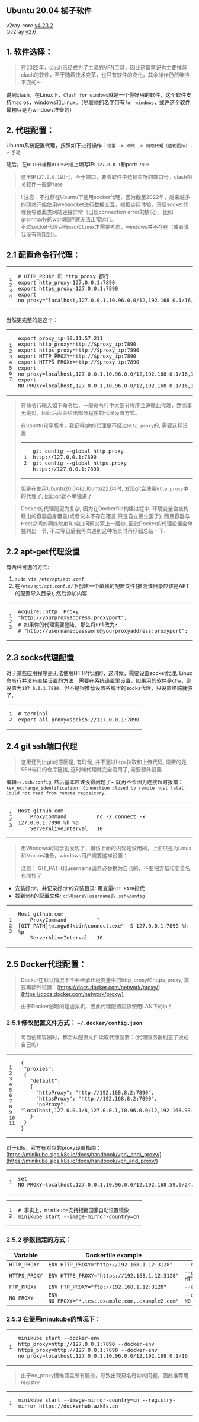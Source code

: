 ## Ubuntu 20.04 梯子软件
v2ray-core [v4.23.2](https://github.com/v2fly/v2ray-core/releases/download/v4.23.2/v2ray-linux-64.zip)  
Qv2ray [v2.6](https://github.com/Qv2ray/Qv2ray/releases/download/v2.6.0/Qv2ray.v2.6.0.linux-x64.AppImage)
## [](#1-软件选择)1\. 软件选择：

> 在2022年，clash已经成为了主流的VPN工具，因此这篇笔记也主要推荐clash的软件，至于随着技术变革，也只有软件的变化，其余操作仍然维持不变的～

说到clash，在Linux下，`Clash for windows`就是一个最好用的软件，这个软件支持mac os，windows和Liinux。（尽管他的名字带有`for windows`，或许这个软件最初只是为windows准备的）

## [](#2-代理配置)2\. 代理配置：

Ubuntu系统配置代理，按照如下进行操作：`设置 -> 网络 -> 网络代理（齿轮图标）-> 手动`

随后，在`HTTP代理`和`HTTPS代理`上填写IP: `127.0.0.1`和port: `7890`

> 这里IP`127.0.0.1`即可，至于端口，要看软件中选择监听的端口号。clash相关软件一般是`7890`

> ! 注意：不推荐在Ubuntu下使用socket代理，因为截至2022年，越来越多的网站开始使用websocket进行数据交互，根据实际体验，开启socket代理会导致此类网站连接异常（出现connection error的情况），比如grammarly的word插件就无法正常运行。  
> 不过socket代理只有`mac`和`linux`才需要考虑，windows并不存在（或者说我没有感知到）。

## [](#21-配置命令行代理)2.1 配置命令行代理：

<table><tbody><tr><td class="gutter"><pre><span class="line">1</span><br><span class="line">2</span><br><span class="line">3</span><br><span class="line">4</span><br></pre></td><td class="code"><pre><code class="hljs bash"><span class="hljs-comment"># HTTP_PROXY 和 http_proxy 都行</span><br><span class="hljs-built_in">export</span> http_proxy=127.0.0.1:7890<br><span class="hljs-built_in">export</span> https_proxy=127.0.0.1:7890<br><span class="hljs-built_in">export</span> no_proxy=<span class="hljs-string">"localhost,127.0.0.1,10.96.0.0/12,192.168.0.1/16,192.168.49.2"</span><br></code></pre></td></tr></tbody></table>

当然更完整的是这个：

<table><tbody><tr><td class="gutter"><pre><span class="line">1</span><br><span class="line">2</span><br><span class="line">3</span><br><span class="line">4</span><br><span class="line">5</span><br><span class="line">6</span><br><span class="line">7</span><br></pre></td><td class="code"><pre><code class="hljs bash"><span class="hljs-built_in">export</span> proxy_ip=10.11.57.211<br><span class="hljs-built_in">export</span> http_proxy=http://<span class="hljs-variable">$proxy_ip</span>:7890<br><span class="hljs-built_in">export</span> https_proxy=http://<span class="hljs-variable">$proxy_ip</span>:7890<br><span class="hljs-built_in">export</span> HTTP_PROXY=http://<span class="hljs-variable">$proxy_ip</span>:7890<br><span class="hljs-built_in">export</span> HTTPS_PROXY=http://<span class="hljs-variable">$proxy_ip</span>:7890<br><span class="hljs-built_in">export</span> no_proxy=localhost,127.0.0.1,10.96.0.0/12,192.168.0.1/16,192.168.49.2<br><span class="hljs-built_in">export</span> NO_PROXY=localhost,127.0.0.1,10.96.0.0/12,192.168.0.1/16,192.168.49.2<br></code></pre></td></tr></tbody></table>

> 在命令行输入如下命令后，一般命令行中大部分程序会遵循此代理，然而事无绝对，因此后面会给出部分程序的代理设置方式。
> 
> 在ubuntu较早版本，我记得git的代理是不经过`http_proxy`的, 需要这样设置
> 
> <table><tbody><tr><td class="gutter"><pre><span class="line">1</span><br><span class="line">2</span><br></pre></td><td class="code"><pre><code class="hljs bash">git config --global http.proxy http://127.0.0.1:7890<br>git config --global https.proxy https://127.0.0.1:7890<br></code></pre></td></tr></tbody></table>
> 
> 但是在使用Ubuntu20.04和Ubuntu22.04时, 发现git会使用`http_proxy`中的代理了, 因此git就不单独讲了

> Docker的代理则更为复杂, 因为在Dockerfile构建过程中, 环境变量会被构建出的容器自身覆盖(或者说本不存在覆盖,只是自立更生罢了), 而且容器与Host之间的网络映射和端口问题又蒙上一层纱, 因此Docker的代理设置会单独列出一节, 不过等日后我再次遇到这种场景时再仔细总结一下.

## [](#22-apt-get代理设置)2.2 apt-get代理设置

有两种可选的方式:

1.  `sudo vim /etc/apt/apt.conf`
2.  在`/etc/apt/apt.conf.d/`下创建一个单独的配置文件(推测该目录应该是APT的配置导入目录), 然后添加内容

<table><tbody><tr><td class="gutter"><pre><span class="line">1</span><br><span class="line">2</span><br><span class="line">3</span><br></pre></td><td class="code"><pre><code class="hljs dts"><span class="hljs-symbol">Acquire:</span>:http::Proxy <span class="hljs-string">"http://yourproxyaddress:proxyport"</span><span class="hljs-punctuation">;</span><br><span class="hljs-meta"># 如果你的代理需要登陆, 那么将url改为:</span><br><span class="hljs-meta"># <span class="hljs-string">"http://username:password@yourproxyaddress:proxyport"</span>;</span><br></code></pre></td></tr></tbody></table>

## [](#23-socks代理配置)2.3 socks代理配置

对于某些应用程序是无法使用HTTP代理的，这时候，需要设置socket代理, Linux命令行并没有直接设置的方法，需要在系统设置里设置，如果用的软件是cfw，则设置为`127.0.0.1:7890`．但不是很推荐设置系统里的socks代理，只设置终端就够了．

<table><tbody><tr><td class="gutter"><pre><span class="line">1</span><br><span class="line">2</span><br></pre></td><td class="code"><pre><code class="hljs bash"><span class="hljs-comment"># terminal</span><br><span class="hljs-built_in">export</span> all_proxy=socks5://127.0.0.1:7890<br></code></pre></td></tr></tbody></table>

## [](#24-git-ssh端口代理)2.4 git ssh端口代理

> 这里还列出git的原因是, 有时候, 并不通过htps拉取和上传代码, 设置的是SSH端口的仓库链接, 这时候代理就完全没用了, 需要额外设置.

编辑`~/.ssh/config`, 然后基本应该没得问题了~ 就再不会因为连接超时报错：`kex_exchange_identification: Connection closed by remote host fatal: Could not read from remote repository.`

<table><tbody><tr><td class="gutter"><pre><span class="line">1</span><br><span class="line">2</span><br><span class="line">3</span><br></pre></td><td class="code"><pre><code class="hljs config">Host github.com<br>    ProxyCommand          nc -X connect -x 127.0.0.1:7890 %h %p<br>    ServerAliveInterval   10<br></code></pre></td></tr></tbody></table>

> 用Windows的同学就发现了，模仿上面的内容是没用的，上面只是为Linux和Mac os准备，windows用户需要这样设置：
> 
> 注意： GIT\_PATH和username请务必替换为自己的，不要把方框和变量名也照抄了

+   安装好git，并记录好git的安装目录: 用变量`GIT_PATH`指代
+   找到ssh的配置文件: `c:\Users\[username]\.ssh\config`

<table><tbody><tr><td class="gutter"><pre><span class="line">1</span><br><span class="line">2</span><br><span class="line">3</span><br></pre></td><td class="code"><pre><code class="hljs apache"><span class="hljs-attribute">Host</span> github.com<br>    <span class="hljs-attribute">ProxyCommand</span>          <span class="hljs-string">"[GIT_PATH]\mingw64\bin\connect.exe"</span> -S <span class="hljs-number">127.0.0.1:7890</span> %h %p<br>    <span class="hljs-attribute">ServerAliveInterval</span>   <span class="hljs-number">10</span><br></code></pre></td></tr></tbody></table>

## [](#25-docker代理配置)2.5 Docker代理配置：

> Docker在默认情况下不会继承环境变量中的http\_proxy和https\_proxy, 需要再额外设置：[https://docs.docker.com/network/proxy/](https://docs.docker.com/network/proxy/)
> 
> 由于Docker创建的是虚拟机，因此代理配置应该使用LAN下的ip！

### [](#251-修改配置文件方式-~dockerconfigjson)2.5.1 修改配置文件方式： `~/.docker/config.json`

> 每当创建容器时，都会从配置文件读取代理配置：(代理服务器别忘了换成自己的)

<table><tbody><tr><td class="gutter"><pre><span class="line">1</span><br><span class="line">2</span><br><span class="line">3</span><br><span class="line">4</span><br><span class="line">5</span><br><span class="line">6</span><br><span class="line">7</span><br><span class="line">8</span><br><span class="line">9</span><br><span class="line">10</span><br><span class="line">11</span><br></pre></td><td class="code"><pre><code class="hljs json"><span class="hljs-punctuation">{</span><br> <span class="hljs-attr">"proxies"</span><span class="hljs-punctuation">:</span><br> <span class="hljs-punctuation">{</span><br>   <span class="hljs-attr">"default"</span><span class="hljs-punctuation">:</span><br>   <span class="hljs-punctuation">{</span><br>     <span class="hljs-attr">"httpProxy"</span><span class="hljs-punctuation">:</span> <span class="hljs-string">"http://192.168.8.2:7890"</span><span class="hljs-punctuation">,</span><br>     <span class="hljs-attr">"httpsProxy"</span><span class="hljs-punctuation">:</span> <span class="hljs-string">"http://192.168.8.2:7890"</span><span class="hljs-punctuation">,</span><br>     <span class="hljs-attr">"noProxy"</span><span class="hljs-punctuation">:</span> <span class="hljs-string">"localhost,127.0.0.1/8,127.0.0.1,10.96.0.0/12,192.168.99.0/24,192.168.39.0/24,192.168.49.2,github.com"</span><br>   <span class="hljs-punctuation">}</span><br> <span class="hljs-punctuation">}</span><br><span class="hljs-punctuation">}</span><br></code></pre></td></tr></tbody></table>

对于k8s，官方有对应的proxy设置指南：[https://minikube.sigs.k8s.io/docs/handbook/vpn\_and\_proxy/](https://minikube.sigs.k8s.io/docs/handbook/vpn_and_proxy/)

<table><tbody><tr><td class="gutter"><pre><span class="line">1</span><br></pre></td><td class="code"><pre><code class="hljs apache"><span class="hljs-attribute">set</span> NO_PROXY=localhost,<span class="hljs-number">127.0.0.1</span>,<span class="hljs-number">10.96.0.0</span>/<span class="hljs-number">12</span>,<span class="hljs-number">192.168.59.0</span>/<span class="hljs-number">24</span>,<span class="hljs-number">192.168.49.0</span>/<span class="hljs-number">24</span>,<span class="hljs-number">192.168.39.0</span>/<span class="hljs-number">24</span><br></code></pre></td></tr></tbody></table>

<table><tbody><tr><td class="gutter"><pre><span class="line">1</span><br><span class="line">2</span><br></pre></td><td class="code"><pre><code class="hljs bash"><span class="hljs-comment"># 事实上，minikube支持根据国家自动设置镜像</span><br>minikube start --image-mirror-country=cn<br></code></pre></td></tr></tbody></table>

### [](#252-参数指定的方式)2.5.2 参数指定的方式：

| Variable | Dockerfile example | `docker run` example |
| --- | --- | --- |
| `HTTP_PROXY` | `ENV HTTP_PROXY="http://192.168.1.12:3128"` | `--env HTTP_PROXY="http://192.168.1.12:3128"` |
| `HTTPS_PROXY` | `ENV HTTPS_PROXY="https://192.168.1.12:3128"` | `--env HTTPS_PROXY="https://192.168.1.12:3128"` |
| `FTP_PROXY` | `ENV FTP_PROXY="ftp://192.168.1.12:3128"` | `--env FTP_PROXY="ftp://192.168.1.12:3128"` |
| `NO_PROXY` | `ENV NO_PROXY="*.test.example.com,.example2.com"` | `--env NO_PROXY="*.test.example.com,.example2.com"` |

### [](#253-在使用minukube的情况下)2.5.3 在使用minukube的情况下：

<table><tbody><tr><td class="gutter"><pre><span class="line">1</span><br></pre></td><td class="code"><pre><code class="hljs bash">minikube start --docker-env http_proxy=http://127.0.0.1:7890 --docker-env https_proxy=http://127.0.0.1:7890 --docker-env no_proxy=localhost,127.0.0.1,10.96.0.0/12,192.168.0.1/16<br></code></pre></td></tr></tbody></table>

> 由于no\_proxy很难涵盖所有服务，导致出现莫名奇妙的问题，因此推荐用registry

<table><tbody><tr><td class="gutter"><pre><span class="line">1</span><br></pre></td><td class="code"><pre><code class="hljs bash">minikube start --image-mirror-country=cn --registry-mirror https://dockerhub.azk8s.cn<br></code></pre></td></tr></tbody></table>
